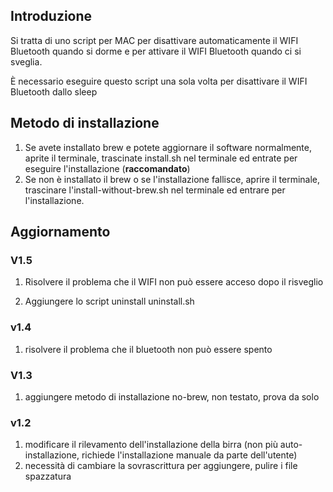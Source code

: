 ## Introduzione

Si tratta di uno script per MAC per disattivare automaticamente il WIFI Bluetooth quando si dorme e per attivare il WIFI Bluetooth quando ci si sveglia.

È necessario eseguire questo script una sola volta per disattivare il WIFI Bluetooth dallo sleep

## Metodo di installazione

1. Se avete installato brew e potete aggiornare il software normalmente, aprite il terminale, trascinate install.sh nel terminale ed entrate per eseguire l'installazione (**raccomandato**)
2. Se non è installato il brew o se l'installazione fallisce, aprire il terminale, trascinare l'install-without-brew.sh nel terminale ed entrare per l'installazione.

## Aggiornamento

### V1.5

 1. Risolvere il problema che il WIFI non può essere acceso dopo il risveglio

 2. Aggiungere lo script uninstall uninstall.sh

### v1.4

1. risolvere il problema che il bluetooth non può essere spento

### V1.3

1. aggiungere metodo di installazione no-brew, non testato, prova da solo

### v1.2

1. modificare il rilevamento dell'installazione della birra (non più auto-installazione, richiede l'installazione manuale da parte dell'utente)
2. necessità di cambiare la sovrascrittura per aggiungere, pulire i file spazzatura
